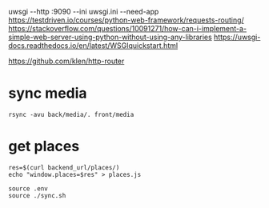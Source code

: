 uwsgi --http :9090 --ini uwsgi.ini --need-app
https://testdriven.io/courses/python-web-framework/requests-routing/
https://stackoverflow.com/questions/10091271/how-can-i-implement-a-simple-web-server-using-python-without-using-any-libraries
https://uwsgi-docs.readthedocs.io/en/latest/WSGIquickstart.html

https://github.com/klen/http-router


# sync media
    rsync -avu back/media/. front/media

# get places
    res=$(curl backend_url/places/)
    echo "window.places=$res" > places.js

    source .env
    source ./sync.sh
